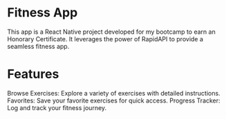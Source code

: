 # Fitness App
This app is a React Native project developed for my bootcamp to earn an Honorary Certificate. It leverages the power of RapidAPI to provide a seamless fitness app.

# Features
Browse Exercises: Explore a variety of exercises with detailed instructions.
Favorites: Save your favorite exercises for quick access.
Progress Tracker: Log and track your fitness journey.
